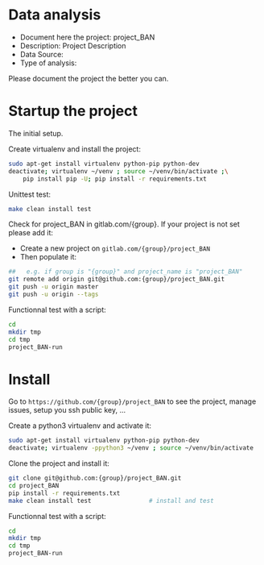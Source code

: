 # Data analysis
- Document here the project: project_BAN
- Description: Project Description
- Data Source:
- Type of analysis:

Please document the project the better you can.

# Startup the project

The initial setup.

Create virtualenv and install the project:
```bash
sudo apt-get install virtualenv python-pip python-dev
deactivate; virtualenv ~/venv ; source ~/venv/bin/activate ;\
    pip install pip -U; pip install -r requirements.txt
```

Unittest test:
```bash
make clean install test
```

Check for project_BAN in gitlab.com/{group}.
If your project is not set please add it:

- Create a new project on `gitlab.com/{group}/project_BAN`
- Then populate it:

```bash
##   e.g. if group is "{group}" and project_name is "project_BAN"
git remote add origin git@github.com:{group}/project_BAN.git
git push -u origin master
git push -u origin --tags
```

Functionnal test with a script:

```bash
cd
mkdir tmp
cd tmp
project_BAN-run
```

# Install

Go to `https://github.com/{group}/project_BAN` to see the project, manage issues,
setup you ssh public key, ...

Create a python3 virtualenv and activate it:

```bash
sudo apt-get install virtualenv python-pip python-dev
deactivate; virtualenv -ppython3 ~/venv ; source ~/venv/bin/activate
```

Clone the project and install it:

```bash
git clone git@github.com:{group}/project_BAN.git
cd project_BAN
pip install -r requirements.txt
make clean install test                # install and test
```
Functionnal test with a script:

```bash
cd
mkdir tmp
cd tmp
project_BAN-run
```
